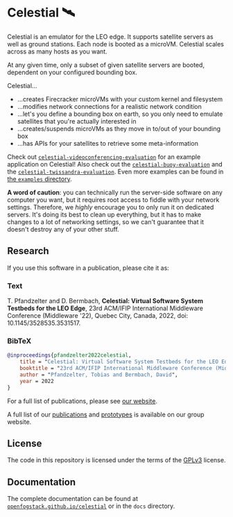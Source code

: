 # Celestial 🛰

Celestial is an emulator for the LEO edge.
It supports satellite servers as well as ground stations.
Each node is booted as a microVM.
Celestial scales across as many hosts as you want.

At any given time, only a subset of given satellite servers are booted,
dependent on your configured bounding box.

Celestial...

- ...creates Firecracker microVMs with your custom kernel and filesystem
- ...modifies network connections for a realistic network condition
- ...let's you define a bounding box on earth, so you only need to emulate
  satellites that you're actually interested in
- ...creates/suspends microVMs as they move in to/out of your bounding box
- ...has APIs for your satellites to retrieve some meta-information

Check out [`celestial-videoconferencing-evaluation`](https://github.com/OpenFogStack/celestial-videoconferencing-evaluation)
for an example application on Celestial!
Also check out the [`celestial-buoy-evaluation`](https://github.com/OpenFogStack/celestial-buoy-evaluation)
and the [`celestial-twissandra-evaluation`](https://github.com/OpenFogStack/celestial-twissandra-evaluation).
Even more examples can be found in [the `examples` directory](./examples).

**A word of caution**: you can technically run the server-side software on any
computer you want, but it requires root access to fiddle with your network settings.
Therefore, we _highly_ encourage you to only run it on dedicated servers.
It's doing its best to clean up everything, but it has to make changes to a lot
of networking settings, so we can't guarantee that it doesn't destroy any of your
other stuff.

## Research

If you use this software in a publication, please cite it as:

### Text

T. Pfandzelter and D. Bermbach, **Celestial: Virtual Software System Testbeds
for the LEO Edge**, 23rd ACM/IFIP International Middleware Conference
(Middleware '22), Quebec City, Canada, 2022, doi: 10.1145/3528535.3531517.

### BibTeX

```bibtex
@inproceedings{pfandzelter2022celestial,
    title = "Celestial: Virtual Software System Testbeds for the LEO Edge",
    booktitle = "23rd ACM/IFIP International Middleware Conference (Middleware '22)",
    author = "Pfandzelter, Tobias and Bermbach, David",
    year = 2022
}
```

For a full list of publications, please see [our website](https://www.mcc.tu-berlin.de/menue/forschung/publikationen/parameter/en/).

A full list of our [publications](https://www.mcc.tu-berlin.de/menue/forschung/publikationen/parameter/en/)
and [prototypes](https://www.mcc.tu-berlin.de/menue/forschung/prototypes/parameter/en/)
is available on our group website.

## License

The code in this repository is licensed under the terms of the [GPLv3](./LICENSE)
license.

## Documentation

The complete documentation can be found at [`openfogstack.github.io/celestial`](https://openfogstack.github.io/celestial)
or in the `docs` directory.
